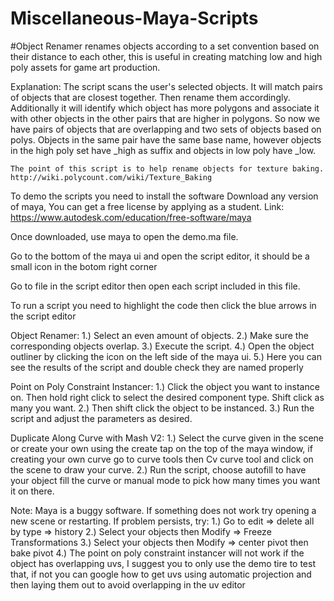 # Miscellaneous-Maya-Scripts

#Object Renamer renames objects according to a set convention based on their distance to each other, this is useful in creating matching low and high poly assets for game art production.

  Explanation: 
    The script scans the user's selected objects. It will match pairs of objects that are closest together. Then rename them accordingly.  Additionally it will identify which object has more polygons and associate it with other objects in the other pairs that are higher in polygons. So now we have pairs of objects that are overlapping and two sets of objects based on polys. Objects in the same pair have the same base name, however objects in the high poly set have _high as suffix and objects in low poly have _low.  
    
    The point of this script is to help rename objects for texture baking. http://wiki.polycount.com/wiki/Texture_Baking

To demo the scripts you need to install the software
Download any version of maya, You can get a free license by applying as a student.
Link: https://www.autodesk.com/education/free-software/maya

Once downloaded, use maya to open the demo.ma file.

Go to the bottom of the maya ui and open the script editor, it should be a small icon in the botom right corner 

Go to file in the script editor then open each script included in this file.

To run a script you need to highlight the code then click the blue arrows in the script editor

Object Renamer:
1.) Select an even amount of objects.
2.) Make sure the corresponding objects overlap.
3.) Execute the script.
4.) Open the object outliner by clicking the icon on the left side of the maya ui.
5.) Here you can see the results of the script and double check they are named properly

Point on Poly Constraint Instancer:
1.) Click the object you want to instance on. Then hold right click to select the desired component type. Shift click as many you want.
2.) Then shift click the object to be instanced.
3.) Run the script and adjust the parameters as desired. 

Duplicate Along Curve with Mash V2:
1.) Select the curve given in the scene or create your own using the create tap on the top of the maya window, if creating your own curve go to curve tools then Cv curve tool and click on the scene to draw your curve.
2.) Run the script, choose autofill to have your object fill the curve or manual mode to pick how many times you want it on there.

Note:
Maya is a buggy software. If something does not work try opening a new scene or restarting.
If problem persists, try:
1.) Go to edit => delete all by type => history
2.) Select your objects then Modify => Freeze Transformations
3.) Select your objects then Modify => center pivot then bake pivot
4.) The point on poly constraint instancer will not work if the object has overlapping uvs, I suggest you to only use the demo tire to test that, if not you can google how to get uvs using automatic projection and then laying them out to avoid overlapping in the uv editor
